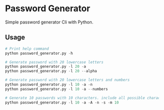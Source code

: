 # Password Generator

Simple password generator Cli with Python.

## Usage

```python
# Print help command
python password_generator.py -h
```

```python
# Generate password with 20 lowercase letters
python password_generator.py -l 20 -a
python password_generator.py -l 20 --alpha
```

```python
# Generate password with 20 lowercase letters and numbers
python password_generator.py -l 10 -a -n
python password_generator.py -l 10 -a --numbers
```

```python
# Generate 10 passwords with 10 characters. include all possible character
python password_generator.py -l 10 -a -A -n -s -m 10
```
